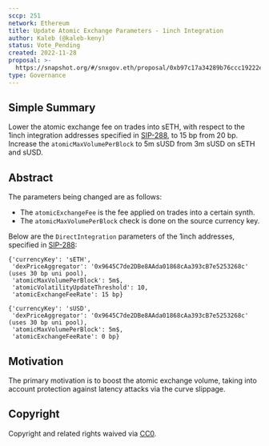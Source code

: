 ```yaml
---
sccp: 251
network: Ethereum
title: Update Atomic Exchange Parameters - 1inch Integration
author: Kaleb (@kaleb-keny)
status: Vote_Pending
created: 2022-11-28
proposal: >-
  https://snapshot.org/#/snxgov.eth/proposal/0xb97c17a34289b76ccc19222ec4202dd268e159bf755a49e0f8124dedeca10932
type: Governance
---
```


<!--You can leave these HTML comments in your merged SCCP and delete the visible duplicate text guides, they will not appear and may be helpful to refer to if you edit it again. This is the suggested template for new SCCPs. Note that an SCCP number will be assigned by an editor. When opening a pull request to submit your SCCP, please use an abbreviated title in the filename, `sccp-draft_title_abbrev.md`. The title should be 44 characters or less.-->

## Simple Summary

<!--"If you can't explain it simply, you don't understand it well enough." Provide a simplified and layman-accessible explanation of the SCCP.-->

Lower the atomic exchange fee on trades into sETH, with respect to the 1inch integration addresses specified in [SIP-288](https://sips.synthetix.io/sips/sip-288/), to 15 bp from 20 bp.
Increase the `atomicMaxVolumePerBlock` to 5m sUSD from 3m sUSD on sETH and sUSD. 

## Abstract

<!--A short (~200 word) description of the variable change proposed.-->

The parameters being changed are as follows:
- The `atomicExchangeFee` is the fee applied on trades into a certain synth.
- The `atomicMaxVolumePerBlock` check is done on the source  currency key.

Below are the `DirectIntegration` parameters of the 1inch addresses, specified in [SIP-288](https://sips.synthetix.io/sips/sip-288/):

```
{'currencyKey': 'sETH',
 'dexPriceAggregator': '0x9645C7de2DBe8AAda01868cAa393cB7e5253268c' (uses 30 bp uni pool),
 'atomicMaxVolumePerBlock': 5m$,
 'atomicVolatilityUpdateThreshold': 10,
 'atomicExchangeFeeRate': 15 bp}
```

```
{'currencyKey': 'sUSD',
 'dexPriceAggregator': '0x9645C7de2DBe8AAda01868cAa393cB7e5253268c' (uses 30 bp uni pool),
 'atomicMaxVolumePerBlock': 5m$,
 'atomicExchangeFeeRate': 0 bp}
```

## Motivation

<!--The motivation is critical for SCCPs that want to update variables within Synthetix. It should clearly explain why the existing variable is not incentive aligned. SCCP submissions without sufficient motivation may be rejected outright.-->

The primary motivation is to boost the atomic exchange volume, taking into account protection against latency attacks via the curve slippage. 

## Copyright

Copyright and related rights waived via [CC0](https://creativecommons.org/publicdomain/zero/1.0/).